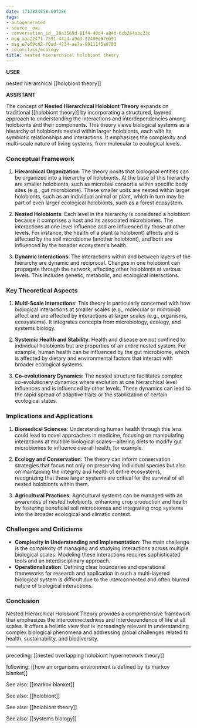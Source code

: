 ```yaml
---
date: 1713834058.007286
tags:
- autogenerated
- source__oai
- conversation_id__28a3569d-81f4-40d4-a84d-6cb264abc23c
- msg_aaa22471-7591-44ad-a9d3-32490e87eb91
- msg_e7e09c02-f0ad-4234-ae7a-99111f5a8783
- colorclass/ecology
title: nested hierarchical holobiont theory
---
```


**USER**

nested hierarchical [[holobiont theory]]


**ASSISTANT**

The concept of **Nested Hierarchical Holobiont Theory** expands on traditional [[holobiont theory]] by incorporating a structured, layered approach to understanding the interactions and interdependencies among holobionts and their components. This theory views biological systems as a hierarchy of holobionts nested within larger holobionts, each with its symbiotic relationships and interactions. It emphasizes the complexity and multi-scale nature of living systems, from molecular to ecological levels.

### Conceptual Framework

1. **Hierarchical Organization**: The theory posits that biological entities can be organized into a hierarchy of holobionts. At the base of this hierarchy are smaller holobionts, such as microbial consortia within specific body sites (e.g., gut microbiome). These smaller units are nested within larger holobionts, such as an individual animal or plant, which in turn may be part of even larger ecological holobionts, such as a forest ecosystem.

2. **Nested Holobionts**: Each level in the hierarchy is considered a holobiont because it comprises a host and its associated microbiomes. The interactions at one level influence and are influenced by those at other levels. For instance, the health of a plant (a holobiont) affects and is affected by the soil microbiome (another holobiont), and both are influenced by the broader ecosystem's health.

3. **Dynamic Interactions**: The interactions within and between layers of the hierarchy are dynamic and reciprocal. Changes in one holobiont can propagate through the network, affecting other holobionts at various levels. This includes genetic, metabolic, and ecological interactions.

### Key Theoretical Aspects

1. **Multi-Scale Interactions**: This theory is particularly concerned with how biological interactions at smaller scales (e.g., molecular or microbial) affect and are affected by interactions at larger scales (e.g., organisms, ecosystems). It integrates concepts from microbiology, ecology, and systems biology.

2. **Systemic Health and Stability**: Health and disease are not confined to individual holobionts but are properties of an entire nested system. For example, human health can be influenced by the gut microbiome, which is affected by dietary and environmental factors that interact with broader ecological systems.

3. **Co-evolutionary Dynamics**: The nested structure facilitates complex co-evolutionary dynamics where evolution at one hierarchical level influences and is influenced by other levels. These dynamics can lead to the rapid spread of adaptive traits or the stabilization of certain ecological states.

### Implications and Applications

1. **Biomedical Sciences**: Understanding human health through this lens could lead to novel approaches in medicine, focusing on manipulating interactions at multiple biological scales—altering diets to modify gut microbiomes to influence overall health, for example.

2. **Ecology and Conservation**: The theory can inform conservation strategies that focus not only on preserving individual species but also on maintaining the integrity and health of entire ecosystems, recognizing that these larger systems are critical for the survival of all nested holobionts within them.

3. **Agricultural Practices**: Agricultural systems can be managed with an awareness of nested holobionts, enhancing crop production and health by fostering beneficial soil microbiomes and integrating crop systems into the broader ecological and climatic context.

### Challenges and Criticisms

- **Complexity in Understanding and Implementation**: The main challenge is the complexity of managing and studying interactions across multiple biological scales. Modeling these interactions requires sophisticated tools and an interdisciplinary approach.
- **Operationalization**: Defining clear boundaries and operational frameworks for research and application in such a multi-layered biological system is difficult due to the interconnected and often blurred nature of biological interactions.

### Conclusion

Nested Hierarchical Holobiont Theory provides a comprehensive framework that emphasizes the interconnectedness and interdependence of life at all scales. It offers a holistic view that is increasingly relevant in understanding complex biological phenomena and addressing global challenges related to health, sustainability, and biodiversity.


---

preceding: [[nested overlapping holobiont hypernetwork theory]]  


following: [[how an organisms environment is defined by its markov blanket]]

See also: [[markov blanket]]


See also: [[holobiont]]


See also: [[holobiont theory]]


See also: [[systems biology]]